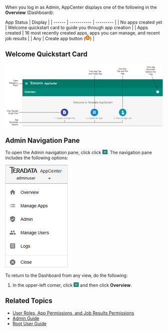 When you log in as Admin, AppCenter displays one of the following in the **Overview** (Dashboard):

 App Status          |  Display    |
| ------             | -----------         |  ---------  |
| No apps created yet |  Welcome quickstart card to guide you through app creation       |
| Apps created |  16 most recently created apps, apps you can manage, and recent job results       |
| Any                 | Create app button (![add button](/user-guide/images/add-orange.png))       |

## Welcome Quickstart Card

![Dashboard with No Apps Created](/user-guide/images/overview-no-apps.png) 

## Admin Navigation Pane

To open the Admin navigation pane, click click ![menu button](/user-guide/images/menu-button.png). The navigation pane includes the following options:

![admin nav panel](/user-guide/images/admin-nav-panel.png)

To return to the Dashboard from any view, do the following:

1. In the upper-left corner, click ![menu button](/user-guide/images/menu-button.png) and then click **Overview**.

## Related Topics
* [User Roles, App Permissions, and Job Results Permissions](/user-guide/app-permission-user-role.md)
* [Admin Guide](../admin-guide/index.md)
* [Root User Guide](../root-user-guide/index.md)
